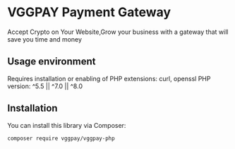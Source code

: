 # VGGPAY Payment Gateway

Accept Crypto on Your Website,Grow your business with a gateway that will save you time and money

## Usage environment
Requires installation or enabling of PHP extensions: curl, openssl
PHP version: ^5.5 || ^7.0 || ^8.0

## Installation
You can install this library via Composer:

```bash
composer require vggpay/vggpay-php

 
 